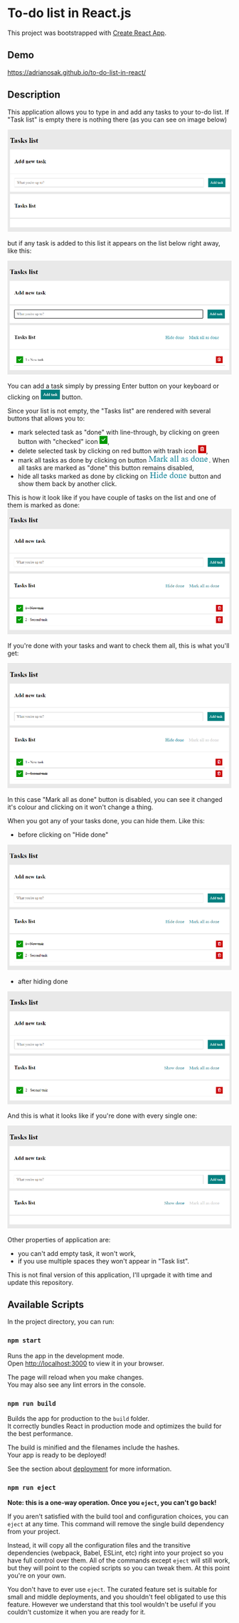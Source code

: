 # To-do list in React.js

This project was bootstrapped with [Create React App](https://github.com/facebook/create-react-app).

## Demo

https://adrianosak.github.io/to-do-list-in-react/

## Description

This application allows you to type in and add any tasks to your to-do list.
If "Task list" is empty there is nothing there (as you can see on image below)

<img src="./images/empty_application.png" alt="application_without_any_tasks" />

 but if any task is added to this list it appears on the list below right away, like this: 
 
 <img src="./images/list_with_one_task.png" alt="list_with_one_task" />
 
 
 You can add a task simply by pressing Enter button on your keyboard or clicking on <img src="./images/add_task_button.png" alt="add_task_button" /> button.

Since your list is not empty, the "Tasks list" are rendered with several buttons that allows you to:
- mark selected task as "done" with line-through, by clicking on green button with "checked" icon <img src="./images/checked_button.png" alt="checked_button" />,
- delete selected task by clicking on red button with trash icon <img src="./images/delete_button.png" alt="delete_button" />,
- mark all tasks as done by clicking on button <img src="./images/mark_all_done_button.png" alt="mark_all_done_button" />.
When all tasks are marked as "done" this button remains disabled,
- hide all tasks marked as done by clicking on <img src="./images/hide_done_button.png" alt="checked_button" /> button and show them back by another click.

This is how it look like if you have couple of tasks on the list and one of them is marked as done:
<img src="./images/task_list_with_1done.png" alt="task_list_with_one_done" />

If you're done with your tasks and want to check them all, this is what you'll get: 

<img src="./images/task_list_with_all_done.png" alt="task_list_with_all_done" />

In this case "Mark all as done" button is disabled, you can see it changed it's colour and clicking on it won't change a thing.

When you got any of your tasks done, you can hide them. Like this:
- before clicking on "Hide done" 
<img src="./images/task_list_with_1done.png" alt="task_list_with_one_done" />

- after hiding done
<img src="./images/task_list_with_one_done&hidden.png" alt="task_list_with_one_done&hidden" />


And this is what it looks like if you're done with every single one: 

<img src="./images/task_list_with_all_done&hidden.png" alt="task_list_with_all_done&hidden" />


Other properties of application are:
- you can't add empty task, it won't work,
- if you use multiple spaces they won't appear in "Task list".

This is not final version of this application, I'll uprgade it with time and update this repository.

## Available Scripts

In the project directory, you can run:

### `npm start`

Runs the app in the development mode.\
Open [http://localhost:3000](http://localhost:3000) to view it in your browser.

The page will reload when you make changes.\
You may also see any lint errors in the console.

### `npm run build`

Builds the app for production to the `build` folder.\
It correctly bundles React in production mode and optimizes the build for the best performance.

The build is minified and the filenames include the hashes.\
Your app is ready to be deployed!

See the section about [deployment](https://facebook.github.io/create-react-app/docs/deployment) for more information.

### `npm run eject`

**Note: this is a one-way operation. Once you `eject`, you can't go back!**

If you aren't satisfied with the build tool and configuration choices, you can `eject` at any time. This command will remove the single build dependency from your project.

Instead, it will copy all the configuration files and the transitive dependencies (webpack, Babel, ESLint, etc) right into your project so you have full control over them. All of the commands except `eject` will still work, but they will point to the copied scripts so you can tweak them. At this point you're on your own.

You don't have to ever use `eject`. The curated feature set is suitable for small and middle deployments, and you shouldn't feel obligated to use this feature. However we understand that this tool wouldn't be useful if you couldn't customize it when you are ready for it.
